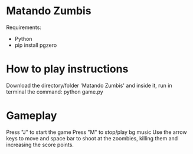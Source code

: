 # Matando Zumbis
Requirements:
- Python
- pip install pgzero

# How to play instructions
Download the directory/folder 'Matando Zumbis' and inside it, run in terminal the command: python game.py 

# Gameplay
Press "J" to start the game
Press "M" to stop/play bg music
Use the arrow keys to move and space bar to shoot at the zoombies, killing them and increasing the score points.
